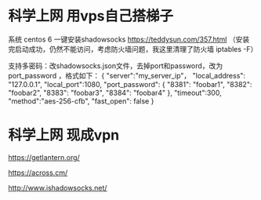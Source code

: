 # 科学上网 用vps自己搭梯子

系统 centos 6 一键安装shadowsocks   https://teddysun.com/357.html （安装完启动成功，仍然不能访问，考虑防火墙问题，我这里清理了防火墙 iptables -F）

支持多密码：改shadowsocks.json文件，去掉port和password，改为 port_password ，格式如下：
{
 "server":"my_server_ip"，
 "local_address": "127.0.0.1",
 "local_port":1080,
  "port_password": {
     "8381": "foobar1",
     "8382": "foobar2",
     "8383": "foobar3",
     "8384": "foobar4"
 },
 "timeout":300,
 "method":"aes-256-cfb",
 "fast_open": false
}
# 科学上网 现成vpn

https://getlantern.org/

https://across.cm/

http://www.ishadowsocks.net/
